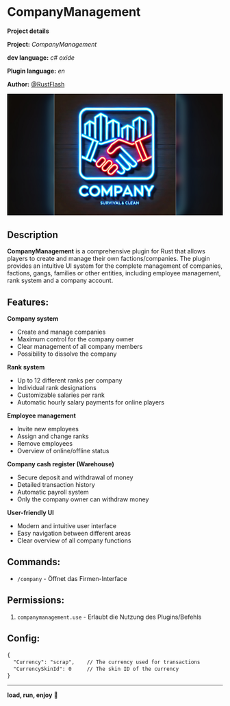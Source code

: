 # CompanyManagement

**__Project details__**

**Project:** *CompanyManagement*

**dev language:** *c# oxide*

**Plugin language:** *en*

**Author:** [@RustFlash](https://github.com/Flash-Ticker)

[![RustFlash - Your Favourite Trio Server](https://github.com/Flash-Ticker/CompanyManagement/blob/main/CompanyManagement_Thumb.jpg)](https://youtu.be/xJzMHkWhYpw?si=Xg3FFy5DJ8DGYJIP)

## Description

**CompanyManagement** is a comprehensive plugin for Rust that allows players to create and manage their own factions/companies. The plugin provides an intuitive UI system for the complete management of companies, factions, gangs, families or other entities, including employee management, rank system and a company account.


## Features:

**Company system**
- Create and manage companies
- Maximum control for the company owner
- Clear management of all company members
- Possibility to dissolve the company

**Rank system**
- Up to 12 different ranks per company
- Individual rank designations
- Customizable salaries per rank
- Automatic hourly salary payments for online players

**Employee management**
- Invite new employees
- Assign and change ranks
- Remove employees
- Overview of online/offline status

**Company cash register (Warehouse)**
- Secure deposit and withdrawal of money
- Detailed transaction history
- Automatic payroll system
- Only the company owner can withdraw money

**User-friendly UI**
- Modern and intuitive user interface
- Easy navigation between different areas
- Clear overview of all company functions


## Commands:
- `/company` - Öffnet das Firmen-Interface

## Permissions:
1. `companymanagement.use` - Erlaubt die Nutzung des Plugins/Befehls


## Config:
```
{
  "Currency": "scrap",    // The currency used for transactions
  "CurrencySkinId": 0     // The skin ID of the currency
}
```

---

**load, run, enjoy** 💝


